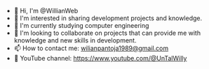 - 👋 Hi, I'm @WillianWeb
- 👀 I'm interested in sharing development projects and knowledge.
- 🌱 I'm currently studying computer engineering
- 💞️ I'm looking to collaborate on projects that can provide me with knowledge and new skills in development.
- 📫 How to contact me: wilianpantoja1989@gmail.com
- 🚩 YouTube channel: https://www.youtube.com/@UnTalWilly

<!---
WillianWeb/WillianWeb is a ✨ special ✨ repository because its `README.md` (this file) appears on your GitHub profile.
You can click the Preview link to take a look at your changes.
--->
